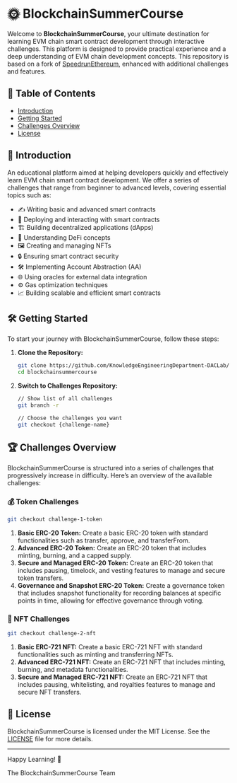 
# 🌞 BlockchainSummerCourse

Welcome to **BlockchainSummerCourse**, your ultimate destination for learning EVM chain smart contract development through interactive challenges. This platform is designed to provide practical experience and a deep understanding of EVM chain development concepts. This repository is based on a fork of [SpeedrunEthereum](https://github.com/KnowledgeEngineeringDepartment-DACLab/SpeedRunEthereum), enhanced with additional challenges and features.

## 📑 Table of Contents

- [Introduction](#introduction)
- [Getting Started](#getting-started)
- [Challenges Overview](#challenges-overview)
- [License](#license)

## 📘 Introduction

An educational platform aimed at helping developers quickly and effectively learn EVM chain smart contract development. We offer a series of challenges that range from beginner to advanced levels, covering essential topics such as:

- ✍️ Writing basic and advanced smart contracts
- 🚀 Deploying and interacting with smart contracts
- 🏗️ Building decentralized applications (dApps)
- 💸 Understanding DeFi concepts
- 🖼️ Creating and managing NFTs
- 🔒 Ensuring smart contract security
- 🛠️ Implementing Account Abstraction (AA)
- 🌐 Using oracles for external data integration
- ⚙️ Gas optimization techniques
- 📈 Building scalable and efficient smart contracts

## 🛠️ Getting Started

To start your journey with BlockchainSummerCourse, follow these steps:

1. **Clone the Repository:**
   ```bash
   git clone https://github.com/KnowledgeEngineeringDepartment-DACLab/BlockchainSummerCourse.git
   cd blockchainsummercourse
   ```

2. **Switch to Challenges Repository:**
   ```bash
   // Show list of all challenges
   git branch -r
   ```
   ```bash
   // Choose the challenges you want
   git checkout {challenge-name}
   ```

## 🏆 Challenges Overview

BlockchainSummerCourse is structured into a series of challenges that progressively increase in difficulty. Here’s an overview of the available challenges:

### 💰 Token Challenges
```bash
git checkout challenge-1-token
```
1. **Basic ERC-20 Token:** Create a basic ERC-20 token with standard functionalities such as transfer, approve, and transferFrom.
2. **Advanced ERC-20 Token:** Create an ERC-20 token that includes minting, burning, and a capped supply.
3. **Secure and Managed ERC-20 Token:** Create an ERC-20 token that includes pausing, timelock, and vesting features to manage and secure token transfers.
4. **Governance and Snapshot ERC-20 Token:** Create a governance token that includes snapshot functionality for recording balances at specific points in time, allowing for effective governance through voting.

### 🎨 NFT Challenges
```bash
git checkout challenge-2-nft
```
1. **Basic ERC-721 NFT:** Create a basic ERC-721 NFT with standard functionalities such as minting and transferring NFTs.
2. **Advanced ERC-721 NFT:** Create an ERC-721 NFT that includes minting, burning, and metadata functionalities.
3. **Secure and Managed ERC-721 NFT:** Create an ERC-721 NFT that includes pausing, whitelisting, and royalties features to manage and secure NFT transfers.

## 📜 License

BlockchainSummerCourse is licensed under the MIT License. See the [LICENSE](LICENSE) file for more details.

---

Happy Learning! 🌟

The BlockchainSummerCourse Team
